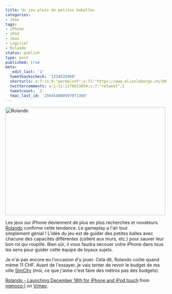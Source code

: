 ```yaml
---
title: Un jeu plein de petites baballes
categories:
- Jeux
tags:
- iPhone
- iPod
- Jeux
- Logiciel
- Rolando
status: publish
type: post
published: true
meta:
  _edit_last: '1'
  tweetbackscheck: '1234535960'
  shorturls: a:7:{s:9:"permalink";s:71:"https://www.alienlebarge.ch/2008/12/18/un-jeu-plein-de-petites-baballes/";s:7:"tinyurl";s:25:"https://tinyurl.com/be2w45";s:4:"isgd";s:17:"https://is.gd/ikhE";s:5:"bitly";s:20:"https://bit.ly/2pwiV5";s:5:"snipr";s:22:"https://snipr.com/b9xwj";s:5:"snurl";s:22:"https://snurl.com/b9xwj";s:7:"snipurl";s:24:"https://snipurl.com/b9xwj";}
  twittercomments: a:1:{i:1176833854;s:7:"retweet";}
  tweetcount: '1'
  tmac_last_id: '256454009597071360'
---
```

<img class="alignnone size-medium wp-image-904" title="Rolando" src="https://dlgjp9x71cipk.cloudfront.net/2008/12/rolando-500x338.png" alt="Rolando" width="500" height="338" />

Les jeux sur iPhone deviennent de plus en plus recherchés et novateurs. <a href="https://rolando.ngmoco.com/"><span>Rolando</span></a> confirme cette tendance. Le gameplay a l'air tout simplement génial !<span>
</span>L'idée du jeu est de guider des petites balles avec chacune des capacités différentes (collent aux murs, etc.) pour sauver leur bon roi qui roupille. Bien sûr, il vous faudra secouer votre iPhone dans tous les sens pour guider cette équipe de loyaux sujets.

Je n'ai pas encore eu l'occasion d'y jouer. Cela dit, Rolando coûte quand même 11 CHF. Avant de l'essayer, je vais tenter de revoir le budget de ma ville <a href="https://itunes.apple.com/WebObjects/MZStore.woa/wa/viewSoftware?id=300260420&amp;mt=8"><span>SimCity</span></a> (moi, ce que j'aime c'est faire des métros pas des budgets). 

<!--more-->

<object width="400" height="302" data="https://vimeo.com/moogaloop.swf?clip_id=2548561&amp;server=vimeo.com&amp;show_title=1&amp;show_byline=1&amp;show_portrait=0&amp;color=&amp;fullscreen=1" type="application/x-shockwave-flash"><param name="allowfullscreen" value="true" /><param name="allowscriptaccess" value="always" /><param name="src" value="https://vimeo.com/moogaloop.swf?clip_id=2548561&amp;server=vimeo.com&amp;show_title=1&amp;show_byline=1&amp;show_portrait=0&amp;color=&amp;fullscreen=1" /></object>
<a href="https://vimeo.com/2548561">Rolando - Launching December 18th for iPhone and iPod touch</a> from <a href="https://vimeo.com/ngmoco">ngmoco:)</a> on <a href="https://vimeo.com">Vimeo</a>.
